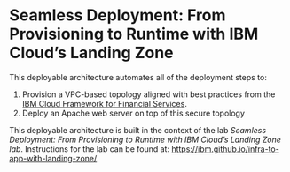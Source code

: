 # Seamless Deployment: From Provisioning to Runtime with IBM Cloud’s Landing Zone

This deployable architecture automates all of the deployment steps to:
 1. Provision a VPC-based topology aligned with best practices from the [IBM Cloud Framework for Financial Services](https://cloud.ibm.com/docs/framework-financial-services?topic=framework-financial-services-vpc-architecture-about).
 2. Deploy an Apache web server on top of this secure topology

This deployable architecture is built in the context of the lab *Seamless Deployment: From Provisioning to Runtime with IBM Cloud’s Landing Zone lab*. Instructions for the lab can be found at: https://ibm.github.io/infra-to-app-with-landing-zone/
